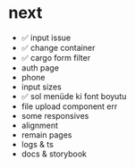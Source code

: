# next
- ✅ input issue
- ✅ change container
- ✅ cargo form filter
- auth page
- phone
- input sizes
- ✅ sol menüde ki font boyutu
- file upload component err 
- some responsives 
- alignment
- remain pages
- logs & ts
- docs & storybook